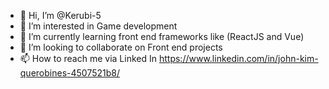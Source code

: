 - 👋 Hi, I’m @Kerubi-5
- 👀 I’m interested in Game development
- 🌱 I’m currently learning front end frameworks like (ReactJS and Vue)
- 💞️ I’m looking to collaborate on Front end projects
- 📫 How to reach me via Linked In https://www.linkedin.com/in/john-kim-querobines-4507521b8/

<!---
Kerubi-5/Kerubi-5 is a ✨ special ✨ repository because its `README.md` (this file) appears on your GitHub profile.
You can click the Preview link to take a look at your changes.
--->
